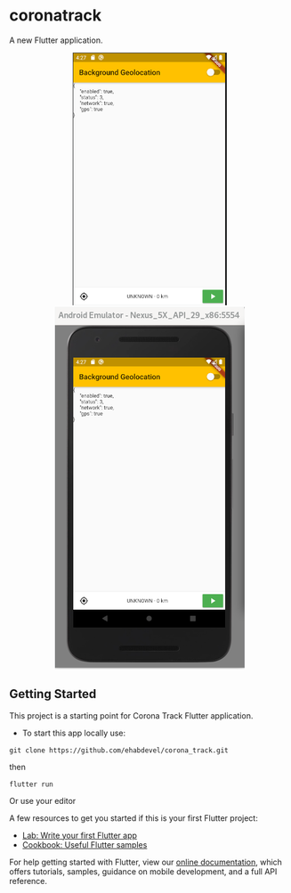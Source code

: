 # coronatrack

A new Flutter application.

<p align="center">
  <img src="https://github.com/ehabdevel/corona_track/blob/master/screenshot1.png" />
  <img src="https://github.com/ehabdevel/corona_track/blob/master/screenshot2.png" />
</p>

## Getting Started

This project is a starting point for Corona Track Flutter application.

* To start this app locally use:

```
git clone https://github.com/ehabdevel/corona_track.git
```
then

```
flutter run
```

Or use your editor

A few resources to get you started if this is your first Flutter project:

- [Lab: Write your first Flutter app](https://flutter.dev/docs/get-started/codelab)
- [Cookbook: Useful Flutter samples](https://flutter.dev/docs/cookbook)

For help getting started with Flutter, view our
[online documentation](https://flutter.dev/docs), which offers tutorials,
samples, guidance on mobile development, and a full API reference.
